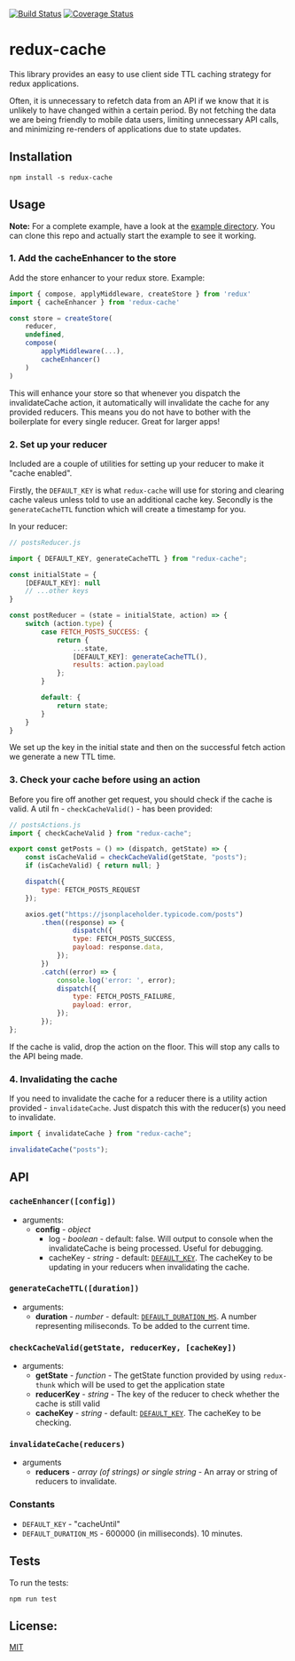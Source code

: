 [![Build Status](https://travis-ci.org/JumboInteractiveLimited/redux-cache.svg?branch=master)](https://travis-ci.org/JumboInteractiveLimited/redux-cache) [![Coverage Status](https://coveralls.io/repos/github/JumboInteractiveLimited/redux-cache/badge.svg?branch=master)](https://coveralls.io/github/JumboInteractiveLimited/redux-cache?branch=master)
# redux-cache
This library provides an easy to use client side TTL caching strategy for redux applications.

Often, it is unnecessary to refetch data from an API if we know that it is unlikely to have changed within a certain period. By not fetching the data we are being friendly to mobile data users, limiting unnecessary API calls, and minimizing re-renders of applications due to state updates.

## Installation
`npm install -s redux-cache`

## Usage
**Note:** For a complete example, have a look at the [example directory](example). You can clone this repo and actually start the example to see it working.

### 1. Add the cacheEnhancer to the store
Add the store enhancer to your redux store. Example:

```javascript
import { compose, applyMiddleware, createStore } from 'redux'
import { cacheEnhancer } from 'redux-cache'

const store = createStore(
	reducer,
	undefined,
	compose(
		applyMiddleware(...),
		cacheEnhancer()
	)
)
```

This will enhance your store so that whenever you dispatch the invalidateCache action, it automatically will invalidate the cache for any provided reducers. This means you do not have to bother with the boilerplate for every single reducer. Great for larger apps!

### 2. Set up your reducer
Included are a couple of utilities for setting up your reducer to make it "cache enabled".

Firstly, the `DEFAULT_KEY` is what `redux-cache` will use for storing and clearing cache valeus unless told to use an additional cache key. Secondly is the `generateCacheTTL` function which will create a timestamp for you.

In your reducer:
```javascript
// postsReducer.js

import { DEFAULT_KEY, generateCacheTTL } from "redux-cache";

const initialState = {
	[DEFAULT_KEY]: null
	// ...other keys
}

const postReducer = (state = initialState, action) => {
	switch (action.type) {
		case FETCH_POSTS_SUCCESS: {
			return {
				...state,
				[DEFAULT_KEY]: generateCacheTTL(),
				results: action.payload
			};
		}

		default: {
			return state;
		}
	}
}
```

We set up the key in the initial state and then on the successful fetch action we generate a new TTL time.

### 3. Check your cache before using an action
Before you fire off another get request, you should check if the cache is valid. A util fn - `checkCacheValid()` - has been provided:

```javascript
// postsActions.js
import { checkCacheValid } from "redux-cache";

export const getPosts = () => (dispatch, getState) => {
	const isCacheValid = checkCacheValid(getState, "posts");
	if (isCacheValid) { return null; }

	dispatch({
		type: FETCH_POSTS_REQUEST
	});

	axios.get("https://jsonplaceholder.typicode.com/posts")
		.then((response) => {
				dispatch({
				type: FETCH_POSTS_SUCCESS,
				payload: response.data,
			});
		})
		.catch((error) => {
			console.log('error: ', error);
			dispatch({
				type: FETCH_POSTS_FAILURE,
				payload: error,
			});
		});
};
```

If the cache is valid, drop the action on the floor. This will stop any calls to the API being made.

### 4. Invalidating the cache
If you need to invalidate the cache for a reducer there is a utility action provided - `invalidateCache`. Just dispatch this with the reducer(s) you need to invalidate.

```javascript
import { invalidateCache } from "redux-cache";

invalidateCache("posts");
```

## API
### `cacheEnhancer([config])`
* arguments:
  * **config** - *object*
    * log - *boolean* - default: false. Will output to console when the invalidateCache is being processed. Useful for debugging.
	* cacheKey - *string* - default: [`DEFAULT_KEY`](#constants). The cacheKey to be updating in your reducers when invalidating the cache.

### `generateCacheTTL([duration])`
* arguments: 
  * **duration** - *number* - default: [`DEFAULT_DURATION_MS`](#constants). A number representing miliseconds. To be added to the current time.

### `checkCacheValid(getState, reducerKey, [cacheKey])`
* arguments:
  * **getState** - *function* - The getState function provided by using `redux-thunk` which will be used to get the application state
  * **reducerKey** - *string* - The key of the reducer to check whether the cache is still valid
  * **cacheKey** - *string* - default: [`DEFAULT_KEY`](#constants). The cacheKey to be checking.

### `invalidateCache(reducers)`
* arguments
  * **reducers** - *array (of strings) or single string* - An array or string of reducers to invalidate.

### Constants
* `DEFAULT_KEY` - "cacheUntil"
* `DEFAULT_DURATION_MS` - 600000 (in milliseconds). 10 minutes.

## Tests
To run the tests:

`npm run test`

## License:
[MIT](LICENSE)